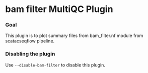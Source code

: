 # bam filter MultiQC Plugin

### Goal

This plugin is to plot summary files from bam_filter.nf module from scatacseqflow pipeline.

### Disabling the plugin

Use `--disable-bam-filter` to disable this plugin.
